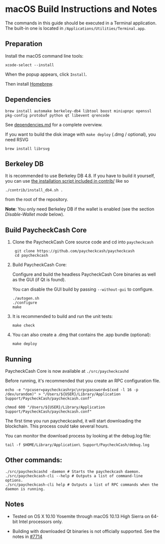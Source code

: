 macOS Build Instructions and Notes
====================================
The commands in this guide should be executed in a Terminal application.
The built-in one is located in `/Applications/Utilities/Terminal.app`.

Preparation
-----------
Install the macOS command line tools:

`xcode-select --install`

When the popup appears, click `Install`.

Then install [Homebrew](https://brew.sh).

Dependencies
----------------------

    brew install automake berkeley-db4 libtool boost miniupnpc openssl pkg-config protobuf python qt libevent qrencode

See [dependencies.md](dependencies.md) for a complete overview.

If you want to build the disk image with `make deploy` (.dmg / optional), you need RSVG

    brew install librsvg

Berkeley DB
-----------
It is recommended to use Berkeley DB 4.8. If you have to build it yourself,
you can use [the installation script included in contrib/](/contrib/install_db4.sh)
like so

```shell
./contrib/install_db4.sh .
```

from the root of the repository.

**Note**: You only need Berkeley DB if the wallet is enabled (see the section *Disable-Wallet mode* below).

Build PaycheckCash Core
------------------------

1. Clone the PaycheckCash Core source code and cd into `paycheckcash`

        git clone https://github.com/paycheckcash/paycheckcash
        cd paycheckcash

2.  Build PaycheckCash Core:

    Configure and build the headless PaycheckCash Core binaries as well as the GUI (if Qt is found).

    You can disable the GUI build by passing `--without-gui` to configure.

        ./autogen.sh
        ./configure
        make

3.  It is recommended to build and run the unit tests:

        make check

4.  You can also create a .dmg that contains the .app bundle (optional):

        make deploy

Running
-------

PaycheckCash Core is now available at `./src/paycheckcashd`

Before running, it's recommended that you create an RPC configuration file.

    echo -e "rpcuser=paycheckcashrpc\nrpcpassword=$(xxd -l 16 -p /dev/urandom)" > "/Users/${USER}/Library/Application Support/PaycheckCash/paycheckcash.conf"

    chmod 600 "/Users/${USER}/Library/Application Support/PaycheckCash/paycheckcash.conf"

The first time you run paycheckcashd, it will start downloading the blockchain. This process could take several hours.

You can monitor the download process by looking at the debug.log file:

    tail -f $HOME/Library/Application\ Support/PaycheckCash/debug.log

Other commands:
-------

    ./src/paycheckcashd -daemon # Starts the paycheckcash daemon.
    ./src/paycheckcash-cli --help # Outputs a list of command-line options.
    ./src/paycheckcash-cli help # Outputs a list of RPC commands when the daemon is running.

Notes
-----

* Tested on OS X 10.10 Yosemite through macOS 10.13 High Sierra on 64-bit Intel processors only.

* Building with downloaded Qt binaries is not officially supported. See the notes in [#7714](https://github.com/paycheckcash/paycheckcash/issues/7714)
